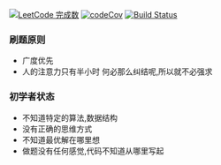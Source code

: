 [![LeetCode 完成数](https://img.shields.io/badge/pengliheng-10-blue.svg)](https://leetcode.com/pengliheng/)
[![codeCov](https://codecov.io/gh/pengliheng/leetcode/branch/master/graph/badge.svg)](https://codecov.io/gh/pengliheng/leetcode)
[![Build Status](https://www.travis-ci.org/pengliheng/leetcode.svg?branch=master)](https://www.travis-ci.org/pengliheng/leetcode)


### 刷题原则
- 广度优先
- 人的注意力只有半小时 何必那么纠结呢,所以就不必强求


### 初学者状态
- 不知道特定的算法,数据结构
- 没有正确的思维方式
- 不知道最优解在哪里想
- 做题没有任何感觉,代码不知道从哪里写起

